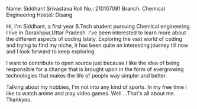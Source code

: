 Name: Siddhant Srivastava
Roll No.: 210107081
Branch: Chemical Engineering
Hostel: Disang

Hi, I'm Siddhant, a first year B.Tech student pursuing Chemical engineering. I live in Gorakhpur,Uttar Pradesh.
I've been interested to learn more about the different aspects of coding lately. Exploring the vast world of coding and trying to find my niche, it has been quite an interesting 
journey till now and I look forward to keep exploring.

I want to contribute to open source just because I like the idea of being responsible for a change that is brought upon in the form of evergrowing technologies that makes the life of people way simpler and better. 

Talking about my hobbies, I'm not into any kind of sports. In my free time I like to watch anime and play video games.
Well ...That's all about me.
Thankyou.



